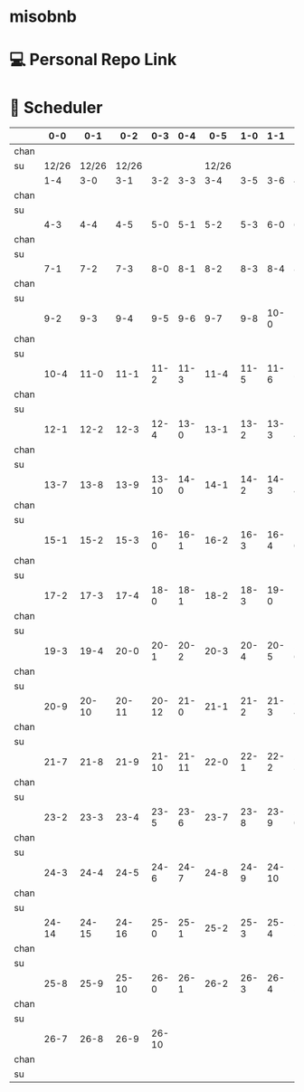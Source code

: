 # misobnb

# 💻 Personal Repo Link

# 📖 Scheduler
||0-0|0-1|0-2|0-3|0-4|0-5|1-0|1-1|1-2|1-3|
|---|--|--|--|--|--|--|--|--|--|--|
|chan|||||||||||||||
|su|12/26|12/26|12/26|||12/26|||||||||
||1-4|3-0|3-1|3-2|3-3|3-4|3-5|3-6|4-0|4-1|4-2|
|chan|
|su|
||4-3|4-4|4-5|5-0|5-1|5-2|5-3|6-0|6-1|6-2|7-0|
|chan|
|su|
||7-1|7-2|7-3|8-0|8-1|8-2|8-3|8-4|8-5|8-6|8-7|8-8|9-0|9-1|
|chan|
|su|
||9-2|9-3|9-4|9-5|9-6|9-7|9-8|10-0|10-1|10-2|10-3|
|chan|
|su|
||10-4|11-0|11-1|11-2|11-3|11-4|11-5|11-6|11-7|11-8|12-0|
|chan|
|su|
||12-1|12-2|12-3|12-4|13-0|13-1|13-2|13-3|13-4|13-5|13-6|
|chan|
|su|
||13-7|13-8|13-9|13-10|14-0|14-1|14-2|14-3|14-4|14-5|15-0|
|chan|
|su|
||15-1|15-2|15-3|16-0|16-1|16-2|16-3|16-4|17-0|17-1|
|chan|
|su|
||17-2|17-3|17-4|18-0|18-1|18-2|18-3|19-0|19-1|19-2|
|chan|
|su|
||19-3|19-4|20-0|20-1|20-2|20-3|20-4|20-5|20-6|20-7|20-8|
|chan|
|su|
||20-9|20-10|20-11|20-12|21-0|21-1|21-2|21-3|21-4|21-5|21-6|
|chan|
|su|
||21-7|21-8|21-9|21-10|21-11|22-0|22-1|22-2|22-3|23-0|23-1|
|chan|
|su|
||23-2|23-3|23-4|23-5|23-6|23-7|23-8|23-9|24-0|24-1|24-2|
|chan|
|su|
||24-3|24-4|24-5|24-6|24-7|24-8|24-9|24-10|24-11|24-12|24-13|
|chan|
|su|
||24-14|24-15|24-16|25-0|25-1|25-2|25-3|25-4|25-5|25-6|25-7|
|chan|
|su|
||25-8|25-9|25-10|26-0|26-1|26-2|26-3|26-4|26-5|26-6|
|chan|
|su|
||26-7|26-8|26-9|26-10|
|chan|
|su|
